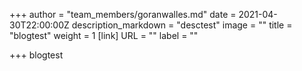 +++
author = "team_members/goranwalles.md"
date = 2021-04-30T22:00:00Z
description_markdown = "desctest"
image = ""
title = "blogtest"
weight = 1
[link]
URL = ""
label = ""

+++
blogtest